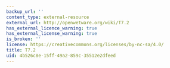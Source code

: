 ```yaml
---
backup_url: ''
content_type: external-resource
external_url: http://openwetware.org/wiki/T7.2
has_external_licence_warning: true
has_external_license_warning: true
is_broken: ''
license: https://creativecommons.org/licenses/by-nc-sa/4.0/
title: T7.2
uid: 4b526c8e-15ff-49a2-859c-35512e2dfeed
---
```

